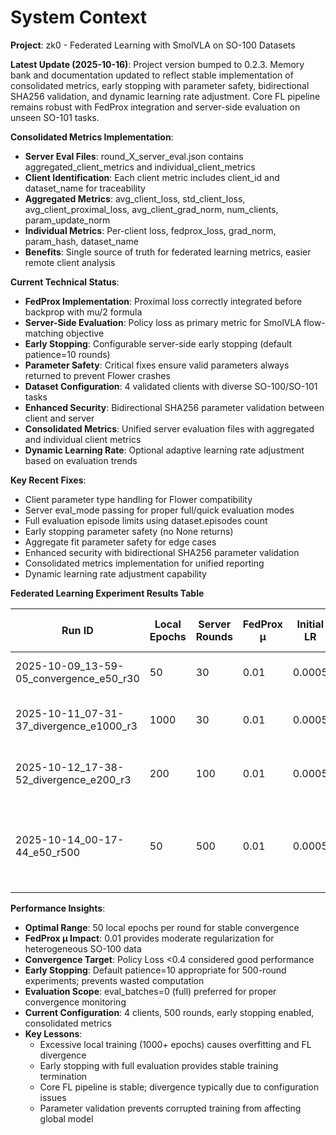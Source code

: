 # System Context

**Project**: zk0 - Federated Learning with SmolVLA on SO-100 Datasets

**Latest Update (2025-10-16)**: Project version bumped to 0.2.3. Memory bank and documentation updated to reflect stable implementation of consolidated metrics, early stopping with parameter safety, bidirectional SHA256 validation, and dynamic learning rate adjustment. Core FL pipeline remains robust with FedProx integration and server-side evaluation on unseen SO-101 tasks.

**Consolidated Metrics Implementation**:
- **Server Eval Files**: round_X_server_eval.json contains aggregated_client_metrics and individual_client_metrics
- **Client Identification**: Each client metric includes client_id and dataset_name for traceability
- **Aggregated Metrics**: avg_client_loss, std_client_loss, avg_client_proximal_loss, avg_client_grad_norm, num_clients, param_update_norm
- **Individual Metrics**: Per-client loss, fedprox_loss, grad_norm, param_hash, dataset_name
- **Benefits**: Single source of truth for federated learning metrics, easier remote client analysis

**Current Technical Status**:
- **FedProx Implementation**: Proximal loss correctly integrated before backprop with mu/2 formula
- **Server-Side Evaluation**: Policy loss as primary metric for SmolVLA flow-matching objective
- **Early Stopping**: Configurable server-side early stopping (default patience=10 rounds)
- **Parameter Safety**: Critical fixes ensure valid parameters always returned to prevent Flower crashes
- **Dataset Configuration**: 4 validated clients with diverse SO-100/SO-101 tasks
- **Enhanced Security**: Bidirectional SHA256 parameter validation between client and server
- **Consolidated Metrics**: Unified server evaluation files with aggregated and individual client metrics
- **Dynamic Learning Rate**: Optional adaptive learning rate adjustment based on evaluation trends

**Key Recent Fixes**:
- Client parameter type handling for Flower compatibility
- Server eval_mode passing for proper full/quick evaluation modes
- Full evaluation episode limits using dataset.episodes count
- Early stopping parameter safety (no None returns)
- Aggregate fit parameter safety for edge cases
- Enhanced security with bidirectional SHA256 parameter validation
- Consolidated metrics implementation for unified reporting
- Dynamic learning rate adjustment capability

**Federated Learning Experiment Results Table**

| Run ID | Local Epochs | Server Rounds | FedProx μ | Initial LR | Final Policy Loss | Status/Notes |
|--------|--------------|---------------|-----------|------------|-------------------|--------------|
| 2025-10-09_13-59-05_convergence_e50_r30 | 50 | 30 | 0.01 | 0.0005 | 0.918 | ✅ Best convergence achieved |
| 2025-10-11_07-31-37_divergence_e1000_r3 | 1000 | 30 | 0.01 | 0.0005 | 1.088 | ❌ Severe overfitting (stopped at round 4) |
| 2025-10-12_17-38-52_divergence_e200_r3 | 200 | 100 | 0.01 | 0.0005 | 0.570 | ❌ Divergence observed (stopped at round 3) |
| 2025-10-14_00-17-44_e50_r500 | 50 | 500 | 0.01 | 0.0005 | N/A | ❌ Early stopping triggered (round 16) due to aggressive patience=10 |

**Performance Insights**:
- **Optimal Range**: 50 local epochs per round for stable convergence
- **FedProx μ Impact**: 0.01 provides moderate regularization for heterogeneous SO-100 data
- **Convergence Target**: Policy Loss <0.4 considered good performance
- **Early Stopping**: Default patience=10 appropriate for 500-round experiments; prevents wasted computation
- **Evaluation Scope**: eval_batches=0 (full) preferred for proper convergence monitoring
- **Current Configuration**: 4 clients, 500 rounds, early stopping enabled, consolidated metrics
- **Key Lessons**:
  - Excessive local training (1000+ epochs) causes overfitting and FL divergence
  - Early stopping with full evaluation provides stable training termination
  - Core FL pipeline is stable; divergence typically due to configuration issues
  - Parameter validation prevents corrupted training from affecting global model